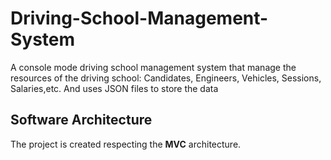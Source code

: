 # Driving-School-Management-System
A console mode driving school management system that manage the resources of the driving school: Candidates, Engineers, Vehicles, Sessions, Salaries,etc. And uses JSON files to store the data

## Software Architecture
The project is created respecting the **MVC** architecture.
